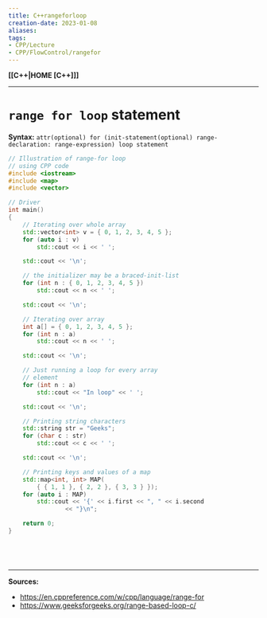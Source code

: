 ```yaml
---
title: C++rangeforloop
creation-date: 2023-01-08
aliases:
tags:
- CPP/Lecture
- CPP/FlowControl/rangefor
---
```

**[[C++|HOME [C++]]]**

---
# `range for loop` statement
**Syntax:** `attr(optional) for (init-statement(optional) range-declaration: range-expression) loop statement` 

```cpp
// Illustration of range-for loop
// using CPP code
#include <iostream>
#include <map>
#include <vector>

// Driver
int main()
{
	// Iterating over whole array
	std::vector<int> v = { 0, 1, 2, 3, 4, 5 };
	for (auto i : v)
		std::cout << i << ' ';

	std::cout << '\n';

	// the initializer may be a braced-init-list
	for (int n : { 0, 1, 2, 3, 4, 5 })
		std::cout << n << ' ';

	std::cout << '\n';

	// Iterating over array
	int a[] = { 0, 1, 2, 3, 4, 5 };
	for (int n : a)
		std::cout << n << ' ';

	std::cout << '\n';

	// Just running a loop for every array
	// element
	for (int n : a)
		std::cout << "In loop" << ' ';

	std::cout << '\n';

	// Printing string characters
	std::string str = "Geeks";
	for (char c : str)
		std::cout << c << ' ';

	std::cout << '\n';

	// Printing keys and values of a map
	std::map<int, int> MAP(
		{ { 1, 1 }, { 2, 2 }, { 3, 3 } });
	for (auto i : MAP)
		std::cout << '{' << i.first << ", " << i.second
				<< "}\n";

	return 0;
}
```

<br>

# 
---
**Sources:**
- https://en.cppreference.com/w/cpp/language/range-for
- https://www.geeksforgeeks.org/range-based-loop-c/